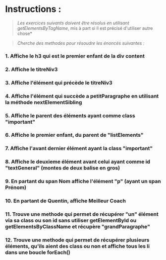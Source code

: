 # Instructions :
>*Les exercices suivants doivent être résolus en utilisant getElementsByTagName*, mis à part si il est précisé d'utiliser autre chose*

>*Cherche des methodes pour résoudre les énoncés suivantes :*

### 1. Affiche le h3 qui est le premier enfant de la div content
### 2. Affiche le titreNiv3
### 3. Affiche l'élément qui précède le titreNiv3
### 4. Affiche l'élément qui succède a petitParagraphe en utilisant la méthode nextElementSibling
### 5. Affiche le parent des éléments ayant comme class "important" 
### 6. Affiche le premier enfant, du parent de "listElements"
### 7. Affiche l'avant dernier élément ayant la class "important"
### 8. Affiche le deuxieme élément avant celui ayant comme id "textGeneral" (montes de deux balise en gros)
### 9. En partant du span Nom affiche l'élément "p" (ayant un span Prénom)
### 10. En partant de Quentin, affiche Meilleur Coach
### 11. Trouve une methode qui permet de récupérer "un" élément via sa class ou son id sans utiliser getElementById ou getElementsByClassName et récupère "grandParagraphe"
### 12. Trouve une methode qui permet de récupérer plusieurs éléments, qu'ils aient des class ou non et affiche tous les li dans une boucle forEach()